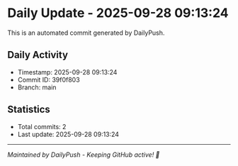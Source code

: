 # Daily Update - 2025-09-28 09:13:24

This is an automated commit generated by DailyPush.

## Daily Activity
- Timestamp: 2025-09-28 09:13:24
- Commit ID: 39f0f803
- Branch: main

## Statistics
- Total commits: 2
- Last update: 2025-09-28 09:13:24

---
*Maintained by DailyPush - Keeping GitHub active! 🚀*
